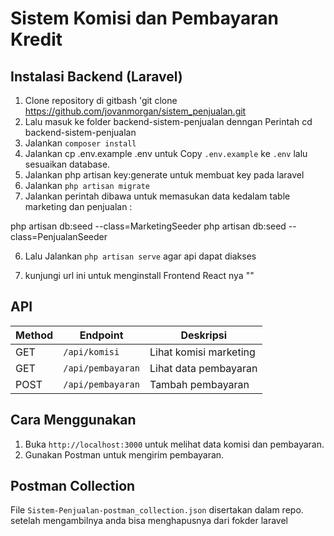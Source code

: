 # Sistem Komisi dan Pembayaran Kredit

## Instalasi Backend (Laravel)
1. Clone repository di gitbash 'git clone https://github.com/jovanmorgan/sistem_penjualan.git 
2. Lalu masuk ke folder backend-sistem-penjualan denngan Perintah cd backend-sistem-penjualan
2. Jalankan `composer install`
3. Jalankan cp .env.example .env untuk Copy `.env.example` ke `.env` lalu sesuaikan database.
4. Jalankan php artisan key:generate untuk membuat key pada laravel
4. Jalankan `php artisan migrate`
5. Jalankan perintah dibawa untuk memasukan data kedalam table marketing dan penjualan :

php artisan db:seed --class=MarketingSeeder
php artisan db:seed --class=PenjualanSeeder

6. Lalu Jalankan `php artisan serve` agar api dapat diakses

7. kunjungi url ini untuk menginstall Frontend React nya ""

## API
| Method | Endpoint | Deskripsi |
|--------|----------|-----------|
| GET | `/api/komisi` | Lihat komisi marketing |
| GET | `/api/pembayaran` | Lihat data pembayaran |
| POST | `/api/pembayaran` | Tambah pembayaran |

## Cara Menggunakan
1. Buka `http://localhost:3000` untuk melihat data komisi dan pembayaran.
2. Gunakan Postman untuk mengirim pembayaran.

## Postman Collection
File `Sistem-Penjualan-postman_collection.json` disertakan dalam repo. setelah mengambilnya anda bisa menghapusnya dari fokder laravel
